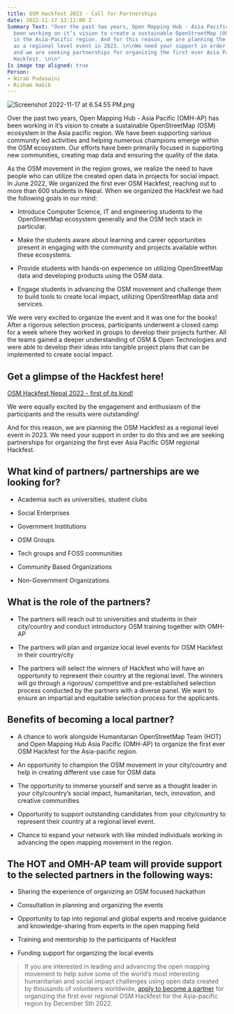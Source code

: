 ```yaml
---
title: OSM Hackfest 2023 - Call for Partnerships
date: 2022-11-17 13:11:00 Z
Summary Text: "Over the past two years, Open Mapping Hub - Asia Pacific (OMH-AP) has
  been working on it’s vision to create a sustainable OpenStreetMap (OSM) ecosystem
  in the Asia-Pacific region. And for this reason, we are planning the OSM Hackfest
  as a regional level event in 2023. \n\nWe need your support in order to do this
  and we are seeking partnerships for organizing the first ever Asia Pacific OSM regional
  Hackfest. \n\n"
Is image top aligned: true
Person:
- Nirab Pudasaini
- Risham Habib
---
```


![Screenshot 2022-11-17 at 6.54.55 PM.png](https://cdn.hotosm.org/website/Screenshot+2022-11-17+at+6.54.55+PM.png)

Over the past two years, Open Mapping Hub - Asia Pacific (OMH-AP) has been working in it’s vision to create a sustainable OpenStreetMap (OSM) ecosystem in the Asia pacific region. We have been supporting various community led activities and helping numerous  champions emerge within the OSM ecosystem. Our efforts have been primarily focused in supporting new communities, creating map data and ensuring the quality of the data.

As the OSM movement in the region grows, we realize the need to have people who can utilize the created open data in projects for social impact. In June 2022, We organized the first ever OSM Hackfest, reaching out to more than 600  students in Nepal. When we organized the Hackfest we had the following goals in our mind:

* Introduce Computer Science, IT and engineering students to the OpenStreetMap ecosystem generally and the OSM tech stack in particular.

* Make the students aware about learning and career opportunities present in engaging with the community and projects available within these ecosystems.

* Provide students with hands-on experience on utilizing OpenStreetMap data and developing products using the OSM data.

* Engage students in advancing the OSM movement and challenge them to build tools to create local impact, utilizing OpenStreetMap data and services.

We were very excited to organize the event and it was one for the books! After a rigorous selection process, participants underwent a closed camp for a week where they worked in groups to develop their projects further. All the teams gained a deeper understanding of OSM & Open Technologies and were able to develop their ideas into tangible project plans that can be implemented to create social impact.

## Get a glimpse of the Hackfest here!

[OSM Hackfest Nepal 2022 - first of its kind!](https://www.youtube.com/watch?v=EZuIqnnyoI4)

We were equally excited by the engagement and enthusiasm of the participants and the results were outstanding!

And for this reason, we are planning the OSM Hackfest as a  regional level event in 2023. We need your support in order to do this and we are seeking partnerships for organizing the first ever Asia Pacific OSM regional Hackfest.

## What kind of partners/ partnerships are we looking for?

* Academia such as universities, student clubs

* Social Enterprises

* Government Institutions

* OSM Groups

* Tech groups and FOSS communities

* Community Based Organizations

* Non-Government Organizations

## What is the role of the partners?

* The partners will reach out to universities and students in their city/country and conduct introductory OSM training together with OMH-AP

* The partners will plan and organize local level events for OSM Hackfest in their country/city

* The partners will select the winners of Hackfest who will have an opportunity to represent their country at the regional level. The winners will go through a rigorous/ competitive and pre-established selection process conducted by the partners with a diverse panel. We want to ensure an impartial and equitable selection process for the applicants.

## Benefits of becoming a local partner?

* A chance to work alongside Humanitarian OpenStreetMap Team (HOT) and Open Mapping Hub Asia Pacific (OMH-AP) to organize the first ever OSM Hackfest for the Asia-pacific region.

* An opportunity to champion the OSM movement in your city/country and help in creating different use case for OSM data

* The opportunity to immerse yourself and serve as a thought leader in your city/country’s social impact, humanitarian, tech, innovation, and creative communities

* Opportunity to support outstanding candidates from your city/country to represent their country at a regional level event.

* Chance to expand your network with like minded individuals working in advancing the open mapping movement in the region.

## The HOT and OMH-AP team will provide support to the selected partners in the following ways:

* Sharing the experience of organizing an OSM focused hackathon

* Consultation in planning and organizing the events

* Opportunity to tap into regional and global experts and receive guidance and knowledge-sharing from experts in the open mapping field

* Training and mentorship to the participants of Hackfest

* Funding support for organizing the local events

> If you are interested in leading and advancing the open mapping movement to help solve some of the world’s most interesting humanitarian and social impact challenges using open data created by thousands of volunteers worldwide, [apply to become a partner](https://docs.google.com/forms/d/1f1AzHrPbbrr23P2JOaVf2A5TWHilnu1uDFYNZ8kyWP0/edit) for organizing the first ever regional OSM Hackfest for the Asia-pacific region by December 5th 2022.